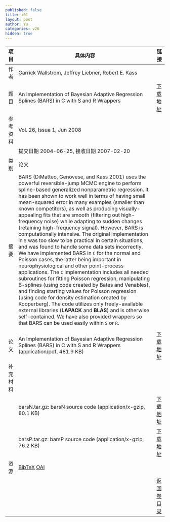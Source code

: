```yaml
---
published: false
title: i01
layout: post
author: Yu
categories: v26
hidden: true
---
```


| 项目 | 具体内容 | 链接 |
|---:|---|---|
| 作者 | Garrick  Wallstrom, Jeffrey  Liebner, Robert E.  Kass| |
| 题目 |An Implementation of Bayesian Adaptive Regression Splines (BARS) in C with S and R Wrappers | [下载地址](http://www.jstatsoft.org/v26/i01/paper) |
| 参考资料 |Vol. 26, Issue 1, Jun 2008 | |
| | 提交日期 2004-06-25, 接收日期 2007-02-20| | 
| 类别 | 论文| |
| 摘要 | BARS  (DiMatteo, Genovese, and Kass 2001) uses the powerful reversible-jump MCMC engine to perform spline-based generalized nonparametric regression.  It has been shown to work well in terms of having small mean-squared error in many examples (smaller than known competitors),  as well as producing visually-appealing fits that are smooth (filtering out high-frequency noise) while adapting to sudden changes (retaining high-frequency signal). However, BARS is computationally intensive. The original implementation in <code>S</code> was too slow to be practical in certain situations, and was found to handle some data sets incorrectly.  We have implemented BARS in <code>C</code> for the normal and Poisson cases, the latter being important in neurophysiological and other point-process applications. The <code>C</code> implementation includes all needed subroutines for fitting Poisson regression, manipulating B-splines (using code created by Bates and Venables), and finding starting values for Poisson regression (using code for density estimation created by Kooperberg). The code utilizes only  freely-available external libraries (<b>LAPACK</b> and <b>BLAS</b>)  and is otherwise self-contained.  We have also provided wrappers so that  BARS can be used easily within <code>S</code> or <code>R</code>.
| |
| 论文 | An Implementation of Bayesian Adaptive Regression Splines (BARS) in C with S and R Wrappers  (application/pdf, 481.9 KB)| [下载地址](http://www.jstatsoft.org/v26/i01/paper) |
| 补充材料 | | |
| |barsN.tar.gz: barsN source code  (application/x-gzip, 80.1 KB)|  [下载地址](http://www.jstatsoft.org/v26/i01/supp/1) |
| |barsP.tar.gz: barsP source code  (application/x-gzip, 76.2 KB)|  [下载地址](http://www.jstatsoft.org/v26/i01/supp/2) |
| 资源 | [BibTeX](http://www.jstatsoft.org/v26/i01/bibtex) [OAI](http://www.jstatsoft.org/oai?verb=GetRecord&identifier=oai.jstatsoft/v26/i01&prefix=oai_dc)| |
| |  | [返回卷目录]({{site.baseurl}}/volume/v26.html) |